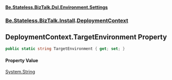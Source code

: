 #### [Be.Stateless.BizTalk.Dsl.Environment.Settings](README.md 'README')
### [Be.Stateless.BizTalk.Install](Be.Stateless.BizTalk.Install.md 'Be.Stateless.BizTalk.Install').[DeploymentContext](DeploymentContext.md 'Be.Stateless.BizTalk.Install.DeploymentContext')

## DeploymentContext.TargetEnvironment Property

```csharp
public static string TargetEnvironment { get; set; }
```

#### Property Value
[System.String](https://docs.microsoft.com/en-us/dotnet/api/System.String 'System.String')